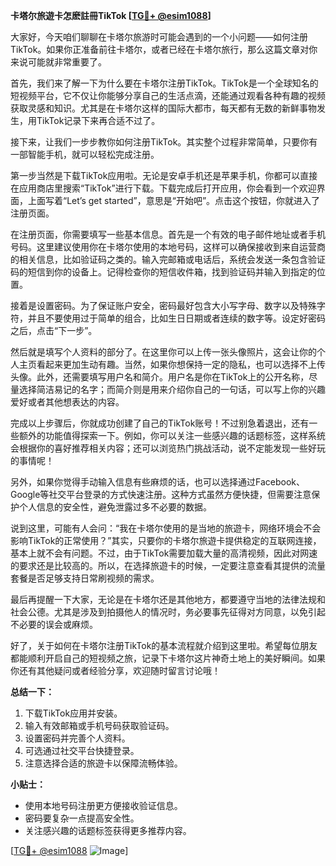 **卡塔尔旅遊卡怎麽註冊TikTok [[TG💪+ @esim1088](https://t.me/s/esim1088)]**

大家好，今天咱们聊聊在卡塔尔旅游时可能会遇到的一个小问题——如何注册TikTok。如果你正准备前往卡塔尔，或者已经在卡塔尔旅行，那么这篇文章对你来说可能就非常重要了。

首先，我们来了解一下为什么要在卡塔尔注册TikTok。TikTok是一个全球知名的短视频平台，它不仅让你能够分享自己的生活点滴，还能通过观看各种有趣的视频获取灵感和知识。尤其是在卡塔尔这样的国际大都市，每天都有无数的新鲜事物发生，用TikTok记录下来再合适不过了。

接下来，让我们一步步教你如何注册TikTok。其实整个过程非常简单，只要你有一部智能手机，就可以轻松完成注册。

第一步当然是下载TikTok应用啦。无论是安卓手机还是苹果手机，你都可以直接在应用商店里搜索“TikTok”进行下载。下载完成后打开应用，你会看到一个欢迎界面，上面写着“Let’s get started”，意思是“开始吧”。点击这个按钮，你就进入了注册页面。

在注册页面，你需要填写一些基本信息。首先是一个有效的电子邮件地址或者手机号码。这里建议使用你在卡塔尔使用的本地号码，这样可以确保接收到来自运营商的相关信息，比如验证码之类的。输入完邮箱或电话后，系统会发送一条包含验证码的短信到你的设备上。记得检查你的短信收件箱，找到验证码并输入到指定的位置。

接着是设置密码。为了保证账户安全，密码最好包含大小写字母、数字以及特殊字符，并且不要使用过于简单的组合，比如生日日期或者连续的数字等。设定好密码之后，点击“下一步”。

然后就是填写个人资料的部分了。在这里你可以上传一张头像照片，这会让你的个人主页看起来更加生动有趣。当然，如果你想保持一定的隐私，也可以选择不上传头像。此外，还需要填写用户名和简介。用户名是你在TikTok上的公开名称，尽量选择简洁易记的名字；而简介则是用来介绍你自己的一句话，可以写上你的兴趣爱好或者其他想表达的内容。

完成以上步骤后，你就成功创建了自己的TikTok账号！不过别急着退出，还有一些额外的功能值得探索一下。例如，你可以关注一些感兴趣的话题标签，这样系统会根据你的喜好推荐相关内容；还可以浏览热门挑战活动，说不定能发现一些好玩的事情呢！

另外，如果你觉得手动输入信息有些麻烦的话，也可以选择通过Facebook、Google等社交平台登录的方式快速注册。这种方式虽然方便快捷，但需要注意保护个人信息的安全性，避免泄露过多不必要的数据。

说到这里，可能有人会问：“我在卡塔尔使用的是当地的旅遊卡，网络环境会不会影响TikTok的正常使用？”其实，只要你的卡塔尔旅遊卡提供稳定的互联网连接，基本上就不会有问题。不过，由于TikTok需要加载大量的高清视频，因此对网速的要求还是比较高的。所以，在选择旅遊卡的时候，一定要注意查看其提供的流量套餐是否足够支持日常刷视频的需求。

最后再提醒一下大家，无论是在卡塔尔还是其他地方，都要遵守当地的法律法规和社会公德。尤其是涉及到拍摄他人的情况时，务必要事先征得对方同意，以免引起不必要的误会或麻烦。

好了，关于如何在卡塔尔注册TikTok的基本流程就介绍到这里啦。希望每位朋友都能顺利开启自己的短视频之旅，记录下卡塔尔这片神奇土地上的美好瞬间。如果你还有其他疑问或者经验分享，欢迎随时留言讨论哦！

**总结一下：**
1. 下载TikTok应用并安装。
2. 输入有效邮箱或手机号码获取验证码。
3. 设置密码并完善个人资料。
4. 可选通过社交平台快捷登录。
5. 注意选择合适的旅遊卡以保障流畅体验。

**小贴士：**
- 使用本地号码注册更方便接收验证信息。
- 密码要复杂一点提高安全性。
- 关注感兴趣的话题标签获得更多推荐内容。

[[TG💪+ @esim1088](https://t.me/s/esim1088) ![Image](https://i.postimg.cc/4NQfJmqS/Snipaste-2025-05-13-00-14-12.png)]